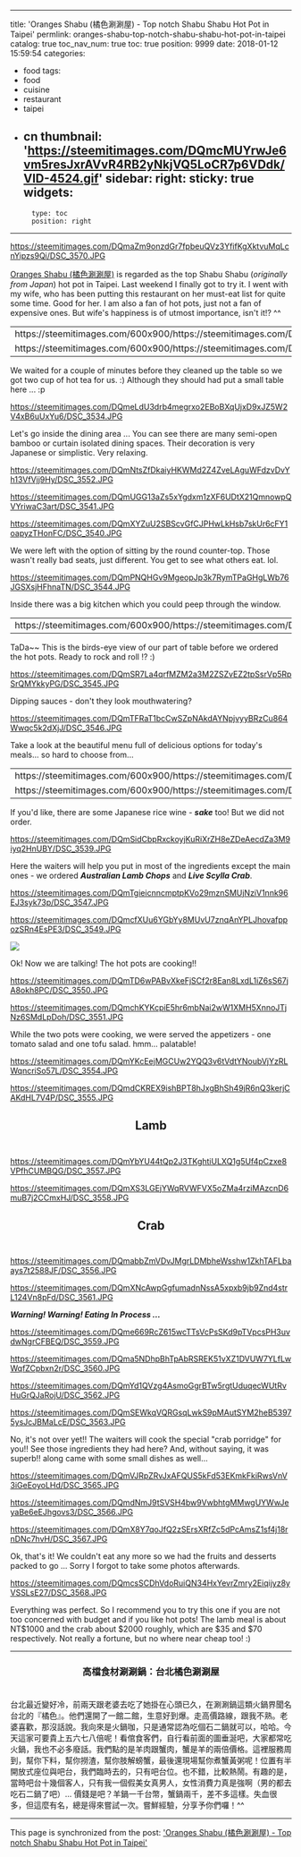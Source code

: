 
---
title: 'Oranges Shabu (橘色涮涮屋) - Top notch Shabu Shabu Hot Pot in Taipei'
permlink: oranges-shabu-top-notch-shabu-shabu-hot-pot-in-taipei
catalog: true
toc_nav_num: true
toc: true
position: 9999
date: 2018-01-12 15:59:54
categories:
- food
tags:
- food
- cuisine
- restaurant
- taipei
- cn
thumbnail: 'https://steemitimages.com/DQmcMUYrwJe6vm5resJxrAVvR4RB2yNkjVQ5LoCR7p6VDdk/VID-4524.gif'
sidebar:
    right:
        sticky: true
widgets:
    -
        type: toc
        position: right
---


https://steemitimages.com/DQmaZm9onzdGr7fpbeuQVz3YfifKgXktvuMqLcnYipzs9Qi/DSC_3570.JPG

[Oranges Shabu (橘色涮涮屋)](http://www.orangeshabu.com.tw/page01.asp) is regarded as the top Shabu Shabu (*originally from Japan*) hot pot in Taipei. Last weekend I finally got to try it. I went with my wife, who has been putting this restaurant on her must-eat list for quite some time. Good for her. I am also a fan of hot pots, just not a fan of expensive ones. But wife's happiness is of utmost importance, isn't it!? ^^

<table><tr>
<td>https://steemitimages.com/600x900/https://steemitimages.com/DQmRExHKrH5ZAUqV1Y1ZyrFkFh93sGhibvs7ZhYYXGQqsHV/DSC_3569.JPG</td>
<td>https://steemitimages.com/600x900/https://steemitimages.com/DQmTc7oyJjWj4gpZoaz7zc1qE3tzPPScieFmawAyqChzzqV/DSC_3533.JPG</td>
</tr><tr>
<td>https://steemitimages.com/600x900/https://steemitimages.com/DQmXye95Nucom9UFjTtGrMYhxGhqKwh9pWzeg3hQqajfdny/DSC_3532.JPG</td>
<td>https://steemitimages.com/600x900/https://steemitimages.com/DQmaEwUSBRScbM6LjHjsckHoRD9nMJ674KYDJEkbk2N2Qcf/DSC_3531.JPG</td>
</tr></table>

We waited for a couple of minutes before they cleaned up the table so we got two cup of hot tea for us. :) Although they should had put a small table here ... :p

https://steemitimages.com/DQmeLdU3drb4megrxo2EBoBXqUjxD9xJZ5W2V4xB6uUxYu6/DSC_3534.JPG

Let's go inside the dining area ... You can see there are many semi-open bamboo or curtain isolated dining spaces. Their decoration is very Japanese or simplistic. Very relaxing.

https://steemitimages.com/DQmNtsZfDkaiyHKWMd2Z4ZveLAguWFdzvDvYh13VfVjj9Hy/DSC_3552.JPG

https://steemitimages.com/DQmUGG13aZs5xYgdxm1zXF6UDtX21QmnowpQVYriwaC3art/DSC_3541.JPG

https://steemitimages.com/DQmXYZuU2SBScvGfCJPHwLkHsb7skUr6cFY1oapyzTHonFC/DSC_3540.JPG

We were left with the option of sitting by the round counter-top. Those wasn't really bad seats, just different. You get to see what others eat. lol.

https://steemitimages.com/DQmPNQHGv9MgeopJp3k7RymTPaGHgLWb76JGSXsjHFhnaTN/DSC_3544.JPG

Inside there was a big kitchen which you could peep through the window.

<table><tr>
<td>https://steemitimages.com/600x900/https://steemitimages.com/DQmd16ms5xW91J4dE2UMWbPtyfdJuq7cgXmwAkMqRQ4tmYg/DSC_3543.JPG</td>
<td>https://steemitimages.com/600x900/https://steemitimages.com/DQmZtBX55XeFEevZ6TZ1XAYyJ1S7AY7Hx1fRavXNdaDnuXq/DSC_3553.JPG</td>
</tr></table>

TaDa~~ This is the birds-eye view of our part of table before we ordered the hot pots. Ready to rock and roll !?  :)

https://steemitimages.com/DQmSR7La4qrfMZM2a3M2ZSZvEZ2tpSsrVp5RpSrQMYkkyPG/DSC_3545.JPG

Dipping sauces - don't they look mouthwatering? 

https://steemitimages.com/DQmTFRaT1bcCwSZpNAkdAYNpjvyyBRzCu864Wwqc5k2dXjJ/DSC_3546.JPG

Take a look at the beautiful menu full of delicious options for today's meals... so hard to choose from... 
<table><tr>
<td>https://steemitimages.com/600x900/https://steemitimages.com/DQmZbxwB6szBe7cLLTPt7pyEKmQf87zkhyUjyiMdqmSv7vt/DSC_3535.JPG</td>
<td>https://steemitimages.com/600x900/https://steemitimages.com/DQmVwYEvP9Md2KFmY7bk7Hke81SEBhxodiFLPGJMWZa1S58/DSC_3536.JPG</td>
</tr><tr>
<td>https://steemitimages.com/600x900/https://steemitimages.com/DQmfLEwAvTTwn355vH5KyT1paCyPUnzgL1N7XShjRe6LoNj/DSC_3537.JPG</td>
<td>https://steemitimages.com/600x900/https://steemitimages.com/DQmf27Y7KiTuGTEtVeiJpyVaEDK93nSSjWd7TRJfCY6hyCu/DSC_3538.JPG</td>
</tr></table>

If you'd like, there are some Japanese rice wine - ***sake*** too! But we did not order.

https://steemitimages.com/DQmSidCbpRxckoyjKuRiXrZH8eZDeAecdZa3M9iyq2HnUBY/DSC_3539.JPG

Here the waiters will help you put in most of the ingredients except the main ones - we ordered ***Australian Lamb Chops*** and ***Live Scylla Crab***.  

https://steemitimages.com/DQmTgieicnncmptpKVo29mznSMUjNziV1nnk96EJ3syk73p/DSC_3547.JPG

https://steemitimages.com/DQmcfXUu6YGbYy8MUvU7znqAnYPLJhovafppozSRn4EsPE3/DSC_3549.JPG

![](https://steemitimages.com/DQmcMUYrwJe6vm5resJxrAVvR4RB2yNkjVQ5LoCR7p6VDdk/VID-4524.gif)

Ok! Now we are talking! The hot pots are cooking!!

https://steemitimages.com/DQmTD6wPABvXkeFjSCf2r8Ean8LxdL1iZ6sS67jA8okh8PC/DSC_3550.JPG

https://steemitimages.com/DQmchKYKcpiE5hr6mbNai2wW1XMH5XnnoJTjNz6SMdLpDoh/DSC_3551.JPG

While the two pots were cooking, we were served the appetizers - one tomato salad and one tofu salad. hmm... palatable!

https://steemitimages.com/DQmYKcEejMGCUw2YQQ3v6tVdtYNoubVjYzRLWqncriSo57L/DSC_3554.JPG

https://steemitimages.com/DQmdCKREX9ishBPT8hJxgBhSh49jR6nQ3kerjCAKdHL7V4P/DSC_3555.JPG

## <center>Lamb</center><br>

https://steemitimages.com/DQmYbYU44tQp2J3TKghtiULXQ1g5Uf4pCzxe8VPfhCUMBQG/DSC_3557.JPG

https://steemitimages.com/DQmXS3LGEjYWqRVWFVX5oZMa4rziMAzcnD6muB7j2CCmxHJ/DSC_3558.JPG

## <center>Crab</center><br>

https://steemitimages.com/DQmabbZmVDvJMgrLDMbheWsshw1ZkhTAFLbaays7t2588JF/DSC_3556.JPG

https://steemitimages.com/DQmXNcAwpGgfumadnNssA5xpxb9jb9Znd4strL124Vn8pFd/DSC_3561.JPG

***Warning! Warning! Eating In Process ...***

https://steemitimages.com/DQme669RcZ615wcTTsVcPsSKd9pTVpcsPH3uvdwNgrCFBEQ/DSC_3559.JPG

https://steemitimages.com/DQma5NDhpBhTpAbRSREK51vXZ1DVUW7YLfLwWqfZCpbxn2r/DSC_3560.JPG

https://steemitimages.com/DQmYd1QVzg4AsmoGgrBTw5rgtUduqecWUtRvHuGrQJaRojU/DSC_3562.JPG

https://steemitimages.com/DQmSEWkqVQRGsqLwkS9pMAutSYM2heB53975ysJcJBMaLcE/DSC_3563.JPG

No, it's not over yet!! The waiters will cook the special "crab porridge" for you!! See those ingredients they had here? And, without saying, it was superb!! along came with some small dishes as well...

https://steemitimages.com/DQmVJRpZRvJxAFQUS5kFd53EKmkFkiRwsVnV3iGeEoyoLHd/DSC_3565.JPG

https://steemitimages.com/DQmdNmJ9tSVSH4bw9VwbhtgMMwgUYWwJeyaBe6eEJhgovs3/DSC_3566.JPG

https://steemitimages.com/DQmX8Y7qoJfQ2zSErsXRfZc5dPcAmsZ1sf4j18rnDNc7hvH/DSC_3567.JPG

Ok, that's it! We couldn't eat any more so we had the fruits and desserts packed to go ... Sorry I forgot to take some photos afterwards. 

https://steemitimages.com/DQmcsSCDhVdoRuiQN34HxYevrZmry2Eiqijyz8yVSSLsE27/DSC_3568.JPG

Everything was perfect. So I recommend you to try this one if you are not too concerned with budget and if you like hot pots! The lamb meal is about NT$1000 and the crab about $2000 roughly, which are $35 and $70 respectively. Not really a fortune, but no where near cheap too! :)

******
### <center>高檔食材涮涮鍋：台北橘色涮涮屋</center><br>

台北最近變好冷，前兩天跟老婆去吃了她掛在心頭已久，在涮涮鍋這類火鍋界聞名台北的『橘色』。他們還開了一館二館，生意好到爆。走高價路線，跟我不熟。老婆喜歡，那沒話說。我向來是火鍋咖，只是通常認為吃個石二鍋就可以，哈哈。今天這家可要貴上五六七八倍呢！看倌食客們，自行看前面的圖垂涎吧，大家都常吃火鍋，我也不必多廢話。我們點的是羊肉跟蟹肉，蟹是羊的兩倍價格。這裡服務周到，幫你下料，幫你撈渣，幫你肢解螃蟹，最後還現場幫你煮蟹黃粥呢！位置有半開放式座位與吧台，我們臨時去的，只有吧台位。也不錯，比較熱鬧。有趣的是，當時吧台十幾個客人，只有我一個假美女真男人，女性消費力真是強啊（男的都去吃石二鍋了吧）... 價錢是吧？羊鍋一千台幣，蟹鍋兩千，差不多這樣。失血很多，但這麼有名，總是得來嘗試一次。嘗鮮經驗，分享予你們囉！^^

- - -

This page is synchronized from the post: ['Oranges Shabu (橘色涮涮屋) - Top notch Shabu Shabu Hot Pot in Taipei'](https://steemit.com/@deanliu/oranges-shabu-top-notch-shabu-shabu-hot-pot-in-taipei)
